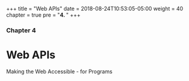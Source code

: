 +++
title = "Web APIs"
date = 2018-08-24T10:53:05-05:00
weight = 40
chapter = true
pre = "<b>4. </b>"
+++

### Chapter 4

# Web APIs

Making the Web Accessible - for Programs
